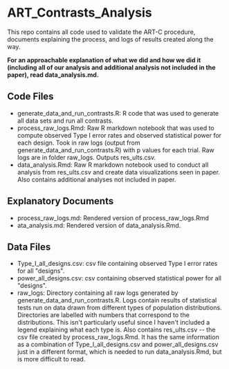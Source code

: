 # ART_Contrasts_Analysis
This repo contains all code used to validate the ART-C procedure, documents explaining the process, and logs of results created along the way.

**For an approachable explanation of what we did and how we did it (including all of our analysis and additional analysis not included in the paper), read data_analysis.md.**

## Code Files
* generate_data_and_run_contrasts.R: R code that was used to generate all data sets and run all contrasts.
* process_raw_logs.Rmd: Raw R markdown notebook that was used to compute observed Type I error rates and observed statistical power for each design.
Took in raw logs (output from generate_data_and_run_contrasts.R) with p values for each trial. Raw logs are in folder raw_logs. 
Outputs res_ults.csv.
* data_analysis.Rmd: Raw R markdown notebook used to conduct all analysis from res_ults.csv and create data visualizations seen in paper. Also contains additional analyses not included in paper.

## Explanatory Documents
* process_raw_logs.md: Rendered version of process_raw_logs.Rmd
* ata_analysis.md: Rendered version of data_analysis.Rmd.

## Data Files
* Type_I_all_designs.csv: csv file containing observed Type I error rates for all "designs".
* power_all_designs.csv: csv containing observed statistical power for all "designs".
* raw_logs: Directory containing all raw logs generated by generate_data_and_run_contrasts.R.
Logs contain results of statistical tests run on data drawn from different types of population distributions.
Directories are labelled with numbers that correspond to the distributions. This isn't particularly useful since I haven't included a legend explaining what each type is.
Also contains res_ults.csv -- the csv file created by process_raw_logs.Rmd. It has the same information as a combination of Type_I_all_designs.csv and power_all_designs.csv just in a different format, which is needed to run data_analysis.Rmd, but is more difficult to read.

